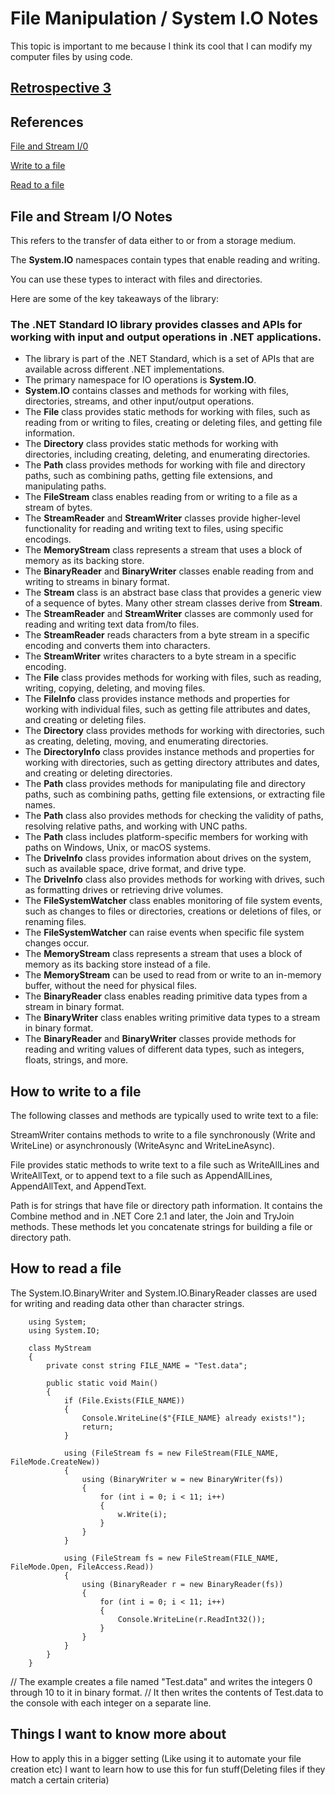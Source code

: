 # File Manipulation / System I.O Notes

This topic is important to me because I think its cool that I can modify my computer files by using code.

## [Retrospective 3](https://connerkt.github.io/Reading-Notes/401/Class02/Retro03)

## References

[File and Stream I/0](https://docs.microsoft.com/en-us/dotnet/standard/io/index)

[Write to a file](https://docs.microsoft.com/en-us/dotnet/standard/io/how-to-write-text-to-a-file)

[Read to a file](https://docs.microsoft.com/en-us/dotnet/standard/io/how-to-read-and-write-to-a-newly-created-data-file)

## File and Stream I/O Notes

This refers to the transfer of data either to or from a storage medium.

The **System.IO** namespaces contain types that enable reading and writing.

You can use these types to interact with files and directories.

Here are some of the key takeaways of the library:

### The .NET Standard IO library provides classes and APIs for working with input and output operations in .NET applications.

- The library is part of the .NET Standard, which is a set of APIs that are available across different .NET implementations.
- The primary namespace for IO operations is **System.IO**.
- **System.IO** contains classes and methods for working with files, directories, streams, and other input/output operations.
- The **File** class provides static methods for working with files, such as reading from or writing to files, creating or deleting files, and getting file information.
- The **Directory** class provides static methods for working with directories, including creating, deleting, and enumerating directories.
- The **Path** class provides methods for working with file and directory paths, such as combining paths, getting file extensions, and manipulating paths.
- The **FileStream** class enables reading from or writing to a file as a stream of bytes.
- The **StreamReader** and **StreamWriter** classes provide higher-level functionality for reading and writing text to files, using specific encodings.
- The **MemoryStream** class represents a stream that uses a block of memory as its backing store.
- The **BinaryReader** and **BinaryWriter** classes enable reading from and writing to streams in binary format.
- The **Stream** class is an abstract base class that provides a generic view of a sequence of bytes. Many other stream classes derive from **Stream**.
- The **StreamReader** and **StreamWriter** classes are commonly used for reading and writing text data from/to files.
- The **StreamReader** reads characters from a byte stream in a specific encoding and converts them into characters.
- The **StreamWriter** writes characters to a byte stream in a specific encoding.
- The **File** class provides methods for working with files, such as reading, writing, copying, deleting, and moving files.
- The **FileInfo** class provides instance methods and properties for working with individual files, such as getting file attributes and dates, and creating or deleting files.
- The **Directory** class provides methods for working with directories, such as creating, deleting, moving, and enumerating directories.
- The **DirectoryInfo** class provides instance methods and properties for working with directories, such as getting directory attributes and dates, and creating or deleting directories.
- The **Path** class provides methods for manipulating file and directory paths, such as combining paths, getting file extensions, or extracting file names.
- The **Path** class also provides methods for checking the validity of paths, resolving relative paths, and working with UNC paths.
- The **Path** class includes platform-specific members for working with paths on Windows, Unix, or macOS systems.
- The **DriveInfo** class provides information about drives on the system, such as available space, drive format, and drive type.
- The **DriveInfo** class also provides methods for working with drives, such as formatting drives or retrieving drive volumes.
- The **FileSystemWatcher** class enables monitoring of file system events, such as changes to files or directories, creations or deletions of files, or renaming files.
- The **FileSystemWatcher** can raise events when specific file system changes occur.
- The **MemoryStream** class represents a stream that uses a block of memory as its backing store instead of a file.
- The **MemoryStream** can be used to read from or write to an in-memory buffer, without the need for physical files.
- The **BinaryReader** class enables reading primitive data types from a stream in binary format.
- The **BinaryWriter** class enables writing primitive data types to a stream in binary format.
- The **BinaryReader** and **BinaryWriter** classes provide methods for reading and writing values of different data types, such as integers, floats, strings, and more.

## How to write to a file

The following classes and methods are typically used to write text to a file:

StreamWriter contains methods to write to a file synchronously (Write and WriteLine) or asynchronously (WriteAsync and WriteLineAsync).

File provides static methods to write text to a file such as WriteAllLines and WriteAllText, or to append text to a file such as AppendAllLines, AppendAllText, and AppendText.

Path is for strings that have file or directory path information. It contains the Combine method and in .NET Core 2.1 and later, the Join and TryJoin methods. These methods let you concatenate strings for building a file or directory path.

## How to read a file

The System.IO.BinaryWriter and System.IO.BinaryReader classes are used for writing and reading data other than character strings.

        using System;
        using System.IO;

        class MyStream
        {
            private const string FILE_NAME = "Test.data";

            public static void Main()
            {
                if (File.Exists(FILE_NAME))
                {
                    Console.WriteLine($"{FILE_NAME} already exists!");
                    return;
                }

                using (FileStream fs = new FileStream(FILE_NAME, FileMode.CreateNew))
                {
                    using (BinaryWriter w = new BinaryWriter(fs))
                    {
                        for (int i = 0; i < 11; i++)
                        {
                            w.Write(i);
                        }
                    }
                }

                using (FileStream fs = new FileStream(FILE_NAME, FileMode.Open, FileAccess.Read))
                {
                    using (BinaryReader r = new BinaryReader(fs))
                    {
                        for (int i = 0; i < 11; i++)
                        {
                            Console.WriteLine(r.ReadInt32());
                        }
                    }
                }
            }
        }


// The example creates a file named "Test.data" and writes the integers 0 through 10 to it in binary format.
// It then writes the contents of Test.data to the console with each integer on a separate line.

## Things I want to know more about

How to apply this in a bigger setting (Like using it to automate your file creation etc)
I want to learn how to use this for fun stuff(Deleting files if they match a certain criteria)
